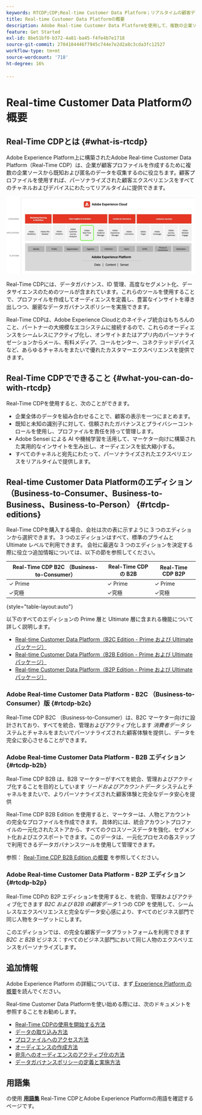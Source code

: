 ```yaml
---
keywords: RTCDP;CDP;Real-time Customer Data Platform；リアルタイムの顧客データプラットフォーム；リアルタイム cdp;cdp；顧客 AI
title: Real-time Customer Data Platformの概要
description: Adobe Real-time Customer Data Platformを使用して、複数の企業ソースから既知および匿名のデータを統合し、顧客プロファイルを作成して、パーソナライズされた顧客エクスペリエンスをすべてのチャネルとデバイスにわたってリアルタイムで提供する方法を説明します。
feature: Get Started
exl-id: 8be51bf0-b372-4a81-ba45-f4fe4b7e1718
source-git-commit: 2704184446f7945c744e7e2d2a8c3cda3fc12527
workflow-type: tm+mt
source-wordcount: '718'
ht-degree: 16%

---
```


# Real-time Customer Data Platformの概要

## Real-Time CDPとは {#what-is-rtcdp}

Adobe Experience Platform上に構築されたAdobe Real-time Customer Data Platform（Real-Time CDP）は、企業が顧客プロファイルを作成するために複数の企業ソースから既知および匿名のデータを収集するのに役立ちます。顧客プロファイルを使用すれば、パーソナライズされた顧客エクスペリエンスをすべてのチャネルおよびデバイスにわたってリアルタイムに提供できます。

![Real-Time CDPを強調表示した、様々なExperience Platformアプリの概要。](/help/rtcdp/assets/platform-apps-overview.png)

Real-Time CDPには、データガバナンス、ID 管理、高度なセグメント化、データサイエンスのためのツールが含まれています。これらのツールを使用することで、プロファイルを作成してオーディエンスを定義し、豊富なインサイトを導き出しつつ、厳密なデータガバナンスポリシーを実施できます。

Real-Time CDPは、Adobe Experience Cloudとのネイティブ統合はもちろんのこと、パートナーの大規模なエコシステムに接続するので、これらのオーディエンスをシームレスにアクティブ化し、オンサイトまたはアプリ内のパーソナライゼーションからメール、有料メディア、コールセンター、コネクテッドデバイスなど、あらゆるチャネルをまたいで優れたカスタマーエクスペリエンスを提供できます。

## Real-Time CDPでできること {#what-you-can-do-with-rtcdp}

Real-Time CDPを使用すると、次のことができます。

* 企業全体のデータを組み合わせることで、顧客の表示を一つにまとめます。
* 既知と未知の識別子に対して、信頼されたガバナンスとプライバシーコントロールを使用し、プロファイルを責任を持って管理します。
* Adobe Sensei による AI や機械学習を活用して、マーケター向けに構築された実用的なインサイトを生み出し、オーディエンスを拡大縮小する。
* すべてのチャネルと宛先にわたって、パーソナライズされたエクスペリエンスをリアルタイムで提供します。

## Real-time Customer Data Platformのエディション（Business-to-Consumer、Business-to-Business、Business-to-Person） {#rtcdp-editions}

Real-Time CDPを購入する場合、会社は次の表に示すように 3 つのエディションから選択できます。 3 つのエディションはすべて、標準のプライムと Ultimate レベルで利用できます。 会社に最適な 3 つのエディションを決定する際に役立つ追加情報については、以下の節を参照してください。

| Real-Time CDP B2C （Business-to-Consumer） | Real-Time CDPの B2B | Real-Time CDP B2P |
|---------|----------|---------|
| ✓ Prime | ✓ Prime | ✓ Prime |
| ✓究極 | ✓究極 | ✓究極 |

{style="table-layout:auto"}

以下のすべてのエディションの Prime 層と Ultimate 層に含まれる機能について詳しく説明します。

* [Real-time Customer Data Platform（B2C Edition - Prime および Ultimate パッケージ）](https://helpx.adobe.com/jp/legal/product-descriptions/real-time-customer-data-platform-b2c-edition-prime-and-ultimate-packages.html)
* [Real-time Customer Data Platform（B2B Edition - Prime および Ultimate パッケージ）](https://helpx.adobe.com/legal/product-descriptions/real-time-customer-data-platform-b2b-edition-prime-and-ultimate-packages.html)
* [Real-time Customer Data Platform（B2P Edition - Prime および Ultimate パッケージ）](https://helpx.adobe.com/legal/product-descriptions/real-time-customer-data-platform-b2p-edition-prime-and-ultimate-packages.html)

### Adobe Real-time Customer Data Platform - B2C （Business-to-Consumer）版 {#rtcdp-b2c}

Real-Time CDP B2C （Business-to-Consumer）は、B2C マーケター向けに設計されており、すべてを統合、管理およびアクティブ化します *消費者データ* システムとチャネルをまたいでパーソナライズされた顧客体験を提供し、データを完全に安心させることができます。

### Adobe Real-time Customer Data Platform - B2B エディション {#rtcdp-b2b}

Real-Time CDP B2B は、B2B マーケターがすべてを統合、管理およびアクティブ化することを目的としています *リードおよびアカウントデータ* システムとチャネルをまたいで、よりパーソナライズされた顧客体験と完全なデータ安心を提供

Real-Time CDP B2B Edition を使用すると、マーケターは、人物とアカウントの完全なプロファイルを作成できます。 具体的には、統合アカウントプロファイルの一元化されたストアから、すべてのクロスソースデータを強化、セグメント化およびエクスポートできます。このデータは、一元化プロセスの各ステップで利用できるデータガバナンスツールを使用して管理できます。

参照： [Real-Time CDP B2B Edition の概要](./b2b-overview.md) を参照してください。

### Adobe Real-time Customer Data Platform - B2P エディション {#rtcdp-b2p}

Real-Time CDPの B2P エディションを使用すると、を統合、管理およびアクティブ化できます *B2C および B2B の顧客データ* 1 つの CDP を使用して、シームレスなエクスペリエンスと完全なデータ安心感により、すべてのビジネス部門で同じ人物をターゲットにします。

このエディションでは、の完全な顧客データプラットフォームを利用できます *B2C と B2B* ビジネス：すべてのビジネス部門において同じ人物のエクスペリエンスをパーソナライズします。

## 追加情報

Adobe Experience Platform の詳細については、まず[ Experience Platform の概要](../landing/home.md)を読んでください。

Real-time Customer Data Platformを使い始める際には、次のドキュメントを参照することをお勧めします。

* [Real-Time CDPの使用を開始する方法](get-started.md)
* [データの取り込み方法](sources/sources-overview.md)
* [プロファイルへのアクセス方法](profile/profile-overview.md)
* [オーディエンスの作成方法](segmentation/segmentation-overview.md)
* [宛先へのオーディエンスのアクティブ化の方法](destinations/overview.md)
* [データガバナンスポリシーの定義と実施方法](privacy/data-governance-overview.md)

## 用語集

の使用 [**用語集**](/help/landing/glossary.md) Real-Time CDPとAdobe Experience Platformの用語を確認するページです。
